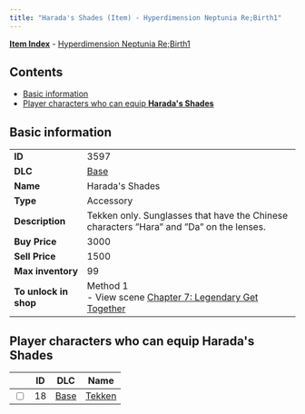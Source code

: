 ```yaml
---
title: "Harada's Shades (Item) - Hyperdimension Neptunia Re;Birth1"
---
```


[**Item Index**](/neptunia/rb1/item/index.html) - [Hyperdimension Neptunia Re;Birth1](/neptunia/rb1)

## Contents

- [Basic information](#basic-information)
- [Player characters who can equip **Harada's Shades**](#player-characters-who-can-equip-haradas-shades)

## Basic information

|   |   |
| -- | -- |
| **ID** | 3597 |
| **DLC** | [Base](/neptunia/rb1/dlc/1-base.html) |
| **Name** | Harada's Shades |
| **Type** | Accessory |
| **Description** | Tekken only. Sunglasses that have the Chinese characters ”Hara” and ”Da” on the lenses. |
| **Buy Price** | 3000 |
| **Sell Price** | 1500 |
| **Max inventory** | 99 |
| **To unlock in shop** | Method 1<br />- View scene [Chapter 7: Legendary Get Together](/neptunia/rb1/scene/1-726-chapter-7-legendary-get-together.html) |


## Player characters who can equip **Harada's Shades**

|    | ID | DLC | Name |
| -- | -- | --- | ---- |
| <input type="checkbox" id="rb1-player-1-18" class="trackbox" /> | 18 | [Base](/neptunia/rb1/dlc/1-base.html) | [Tekken](/neptunia/rb1/player/1-18-tekken.html) |
